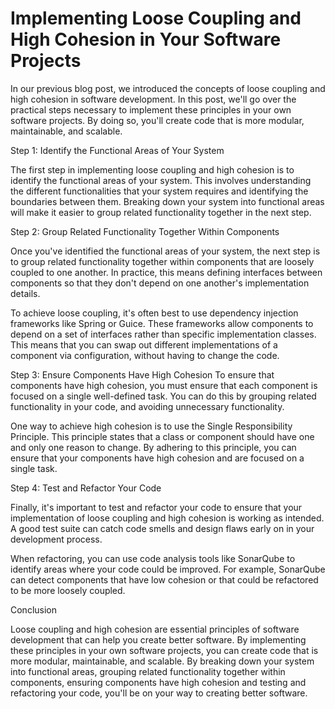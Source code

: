 # Implementing Loose Coupling and High Cohesion in Your Software Projects

In our previous blog post, we introduced the concepts of loose coupling and high cohesion in software development. In this post, we'll go over the practical steps necessary to implement these principles in your own software projects. By doing so, you'll create code that is more modular, maintainable, and scalable.

Step 1: Identify the Functional Areas of Your System

The first step in implementing loose coupling and high cohesion is to identify the functional areas of your system. This involves understanding the different functionalities that your system requires and identifying the boundaries between them. Breaking down your system into functional areas will make it easier to group related functionality together in the next step.

Step 2: Group Related Functionality Together Within Components

Once you've identified the functional areas of your system, the next step is to group related functionality together within components that are loosely coupled to one another. In practice, this means defining interfaces between components so that they don't depend on one another's implementation details.

To achieve loose coupling, it's often best to use dependency injection frameworks like Spring or Guice. These frameworks allow components to depend on a set of interfaces rather than specific implementation classes. This means that you can swap out different implementations of a component via configuration, without having to change the code.

Step 3: Ensure Components Have High Cohesion
To ensure that components have high cohesion, you must ensure that each component is focused on a single well-defined task. You can do this by grouping related functionality in your code, and avoiding unnecessary functionality.

One way to achieve high cohesion is to use the Single Responsibility Principle. This principle states that a class or component should have one and only one reason to change. By adhering to this principle, you can ensure that your components have high cohesion and are focused on a single task.

Step 4: Test and Refactor Your Code

Finally, it's important to test and refactor your code to ensure that your implementation of loose coupling and high cohesion is working as intended. A good test suite can catch code smells and design flaws early on in your development process.

When refactoring, you can use code analysis tools like SonarQube to identify areas where your code could be improved. For example, SonarQube can detect components that have low cohesion or that could be refactored to be more loosely coupled.

Conclusion

Loose coupling and high cohesion are essential principles of software development that can help you create better software. By implementing these principles in your own software projects, you can create code that is more modular, maintainable, and scalable. By breaking down your system into functional areas, grouping related functionality together within components, ensuring components have high cohesion and testing and refactoring your code, you'll be on your way to creating better software.
